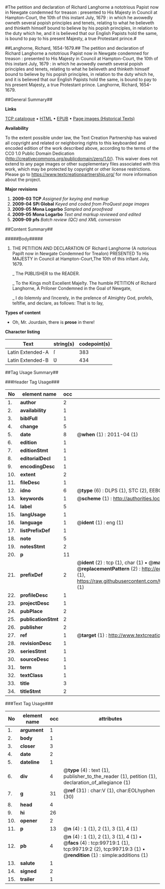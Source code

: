 #The petition and declaration of Richard Langhorne a nototrious Papist now in Newgate condemned for treason : presented to His Majesty in Council at Hampton-Court, the 10th of this instant July, 1679 : in which he avowedly owneth several popish principles and tenets, relating to what he believeth and thinketh himself bound to believe by his popish principles, in relation to the duty which he, and it is believed that our English Papists hold the same, is bound to pay to his present Majesty, a true Protestant prince.#

##Langhorne, Richard, 1654-1679.##
The petition and declaration of Richard Langhorne a nototrious Papist now in Newgate condemned for treason : presented to His Majesty in Council at Hampton-Court, the 10th of this instant July, 1679 : in which he avowedly owneth several popish principles and tenets, relating to what he believeth and thinketh himself bound to believe by his popish principles, in relation to the duty which he, and it is believed that our English Papists hold the same, is bound to pay to his present Majesty, a true Protestant prince.
Langhorne, Richard, 1654-1679.

##General Summary##

**Links**

[TCP catalogue](http://www.ota.ox.ac.uk/tcp/)  • 
[HTML](http://tei.it.ox.ac.uk/tcp/Texts-HTML/free/A49/A49554.html)  • 
[EPUB](http://tei.it.ox.ac.uk/tcp/Texts-EPUB/free/A49/A49554.epub) • 
[Page images (Historical Texts)](https://historicaltexts.jisc.ac.uk/eebo-13483867e)

**Availability**

To the extent possible under law, the Text Creation Partnership has waived all copyright and related or neighboring rights to this keyboarded and encoded edition of the work described above, according to the terms of the CC0 1.0 Public Domain Dedication (http://creativecommons.org/publicdomain/zero/1.0/). This waiver does not extend to any page images or other supplementary files associated with this work, which may be protected by copyright or other license restrictions. Please go to https://www.textcreationpartnership.org/ for more information about the project.

**Major revisions**

1. __2009-03__ __TCP__ *Assigned for keying and markup*
1. __2009-04__ __SPi Global__ *Keyed and coded from ProQuest page images*
1. __2009-05__ __Mona Logarbo__ *Sampled and proofread*
1. __2009-05__ __Mona Logarbo__ *Text and markup reviewed and edited*
1. __2009-09__ __pfs__ *Batch review (QC) and XML conversion*

##Content Summary##

#####Body#####

1. THE PETITION AND DECLARATION OF Richard Langhorne (A notorious Papiſt now in Newgate Condemned for Treaſon) PRESENTED To His MAJESTY in Council at Hampton-Court,The 10th of this inſtant July, 1679.

    _ The PƲBLISHER to the READER.

    _ To the Kings moſt Excellent Majeſty. The humble PETITION of Richard Langhorne, A Priſoner Condemned in the Goal of Newgate,

    _ I do ſolemnly and ſincerely, in the preſence of Almighty God, profeſs, teſtifie, and declare, as follows: That is to ſay,

**Types of content**

  * Oh, Mr. Jourdain, there is **prose** in there!

**Character listing**


|Text|string(s)|codepoint(s)|
|---|---|---|
|Latin Extended-A|ſ|383|
|Latin Extended-B|Ʋ|434|

##Tag Usage Summary##

###Header Tag Usage###

|No|element name|occ|attributes|
|---|---|---|---|
|1.|__author__|2||
|2.|__availability__|1||
|3.|__biblFull__|1||
|4.|__change__|5||
|5.|__date__|8| @__when__ (1) : 2011-04 (1)|
|6.|__edition__|1||
|7.|__editionStmt__|1||
|8.|__editorialDecl__|1||
|9.|__encodingDesc__|1||
|10.|__extent__|2||
|11.|__fileDesc__|1||
|12.|__idno__|6| @__type__ (6) : DLPS (1), STC (2), EEBO-CITATION (1), OCLC (1), VID (1)|
|13.|__keywords__|1| @__scheme__ (1) : http://authorities.loc.gov/ (1)|
|14.|__label__|5||
|15.|__langUsage__|1||
|16.|__language__|1| @__ident__ (1) : eng (1)|
|17.|__listPrefixDef__|1||
|18.|__note__|5||
|19.|__notesStmt__|2||
|20.|__p__|11||
|21.|__prefixDef__|2| @__ident__ (2) : tcp (1), char (1)  •  @__matchPattern__ (2) : ([0-9\-]+):([0-9IVX]+) (1), (.+) (1)  •  @__replacementPattern__ (2) : http://eebo.chadwyck.com/downloadtiff?vid=$1&page=$2 (1), https://raw.githubusercontent.com/textcreationpartnership/Texts/master/tcpchars.xml#$1 (1)|
|22.|__profileDesc__|1||
|23.|__projectDesc__|1||
|24.|__pubPlace__|2||
|25.|__publicationStmt__|2||
|26.|__publisher__|2||
|27.|__ref__|1| @__target__ (1) : http://www.textcreationpartnership.org/docs/. (1)|
|28.|__revisionDesc__|1||
|29.|__seriesStmt__|1||
|30.|__sourceDesc__|1||
|31.|__term__|1||
|32.|__textClass__|1||
|33.|__title__|3||
|34.|__titleStmt__|2||


###Text Tag Usage###

|No|element name|occ|attributes|
|---|---|---|---|
|1.|__argument__|1||
|2.|__body__|1||
|3.|__closer__|3||
|4.|__date__|2||
|5.|__dateline__|1||
|6.|__div__|4| @__type__ (4) : text (1), publisher_to_the_reader (1), petition (1), declaration_of_allegiance (1)|
|7.|__g__|31| @__ref__ (31) : char:V (1), char:EOLhyphen (30)|
|8.|__head__|4||
|9.|__hi__|26||
|10.|__opener__|2||
|11.|__p__|13| @__n__ (4) : 1 (1), 2 (1), 3 (1), 4 (1)|
|12.|__pb__|4| @__n__ (4) : 1 (1), 2 (1), 3 (1), 4 (1)  •  @__facs__ (4) : tcp:99719:1 (1), tcp:99719:2 (2), tcp:99719:3 (1)  •  @__rendition__ (1) : simple:additions (1)|
|13.|__salute__|1||
|14.|__signed__|2||
|15.|__trailer__|1||
